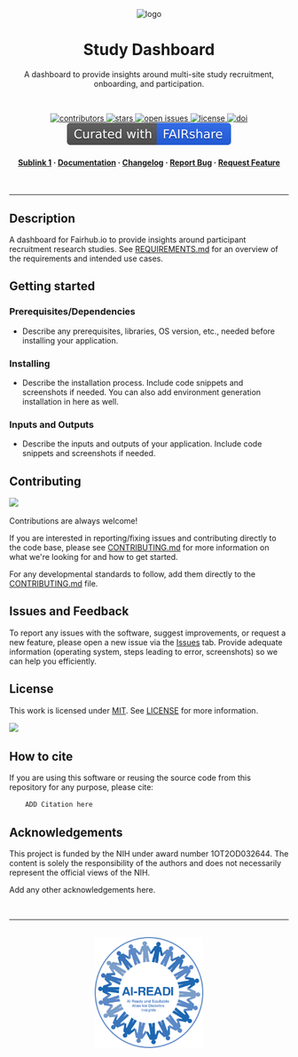 <div align="center">

<img src="https://freesvg.org/img/1653682897science-svgrepo-com.png" alt="logo" width="200" height="auto" />

<br />

<h1>Study Dashboard</h1>

<p>
A dashboard to provide insights around multi-site study recruitment, onboarding, and participation. 
</p>

<br />

<p>
  <a href="https://github.com/AI-READI/fairhub.io-dashboard/graphs/contributors">
    <img src="https://img.shields.io/github/contributors/AI-READI/fairhub.io-dashboard.svg?style=flat-square" alt="contributors" />
  </a>
  <a href="https://github.com/AI-READI/fairhub.io-dashboard/stargazers">
    <img src="https://img.shields.io/github/stars/AI-READI/fairhub.io-dashboard.svg?style=flat-square" alt="stars" />
  </a>
  <a href="https://github.com/AI-READI/fairhub.io-dashboard/issues/">
    <img src="https://img.shields.io/github/issues/AI-READI/fairhub.io-dashboard.svg?style=flat-square" alt="open issues" />
  </a>
  <a href="https://github.com/AI-READI/fairhub.io-dashboard/blob/main/LICENSE">
    <img src="https://img.shields.io/github/license/AI-READI/fairhub.io-dashboard.svg?style=flat-square" alt="license" />
  </a>
  <a href="https://doi.org/10.5281/zenodo.6407300">
    <img src="https://zenodo.org/badge/DOI/10.5281/zenodo.6407300.svg" alt="doi" />
  </a>
  <a href="https://fairdataihub.org/fairshare">
    <img src="https://raw.githubusercontent.com/fairdataihub/FAIRshare/main/badge.svg" alt="Curated with FAIRshare" />
  </a>
</p>
   
<h4>
    <a href="#">Sublink 1</a>
  <span> · </span>
    <a href="#">Documentation</a>
  <span> · </span>
    <a href="#">Changelog</a>
  <span> · </span>
    <a href="https://github.com/AI-READI/fairhub.io-dashboard/issues/">Report Bug</a>
  <span> · </span>
    <a href="#">Request Feature</a>
  </h4>
</div>

<br />

---

## Description

A dashboard for Fairhub.io to provide insights around participant recruitment research studies. See [REQUIREMENTS.md](REQUIREMENTS.md) for an overview of the requirements and intended use cases.

## Getting started

### Prerequisites/Dependencies

- Describe any prerequisites, libraries, OS version, etc., needed before installing your application.

### Installing

- Describe the installation process. Include code snippets and screenshots if needed. You can also add environment generation installation in here as well.

### Inputs and Outputs

- Describe the inputs and outputs of your application. Include code snippets and screenshots if needed.

## Contributing

<a href="https://github.com/AI-READI/fairhub.io-dashboard/graphs/contributors">
  <img src="https://contrib.rocks/image?repo=AI-READI/fairhub.io-dashboard" />
</a>

Contributions are always welcome!

If you are interested in reporting/fixing issues and contributing directly to the code base, please see [CONTRIBUTING.md](CONTRIBUTING.md) for more information on what we're looking for and how to get started.

For any developmental standards to follow, add them directly to the [CONTRIBUTING.md](CONTRIBUTING.md) file.

## Issues and Feedback

To report any issues with the software, suggest improvements, or request a new feature, please open a new issue via the [Issues](https://github.com/AI-READI/fairhub.io-dashboard/issues) tab. Provide adequate information (operating system, steps leading to error, screenshots) so we can help you efficiently.

## License

This work is licensed under
[MIT](https://opensource.org/licenses/mit). See [LICENSE](https://github.com/AI-READI/fairhub.io-dashboard/blob/main/LICENSE) for more information.

<a href="https://aireadi.org" >
  <img src="https://www.channelfutures.com/files/2017/04/3_0.png" height="30" />
</a>

## How to cite

If you are using this software or reusing the source code from this repository for any purpose, please cite:

```bash
    ADD Citation here
```

## Acknowledgements

This project is funded by the NIH under award number 1OT2OD032644. The content is solely the responsibility of the authors and does not necessarily represent the official views of the NIH.

Add any other acknowledgements here.

<br />

---

<br />

<div align="center">

<a href="https://aireadi.org">
  <img src="https://github.com/AI-READI/AI-READI-logo/raw/main/logo/png/option2.png" height="200" />
</a>

</div>

